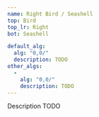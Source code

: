 ```yaml
---
name: Right Bird / Seashell
top: Bird
top_lr: Right
bot: Seashell

default_alg:
  alg: "0,0/"
  description: TODO
other_algs:
  -
    alg: "0,0/"
    description: TODO
---
```


Description TODO

